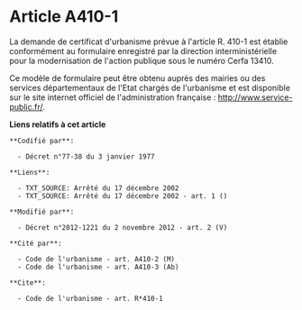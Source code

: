 # Article A410-1

La demande de certificat d'urbanisme prévue à l'article R. 410-1 est établie conformément au formulaire enregistré par la
direction interministérielle pour la modernisation de l'action publique sous le numéro Cerfa 13410. 

Ce modèle de formulaire peut être obtenu auprès des mairies ou des services départementaux de l'Etat chargés de l'urbanisme
et est disponible sur le site internet officiel de l'administration française :  http://www.service-public.fr/.

**Liens relatifs à cet article**

	**Codifié par**:

	  - Décret n°77-38 du 3 janvier 1977

	**Liens**:

	  - TXT_SOURCE: Arrêté du 17 décembre 2002
	  - TXT_SOURCE: Arrêté du 17 décembre 2002 - art. 1 ()

	**Modifié par**:

	  - Décret n°2012-1221 du 2 novembre 2012 - art. 2 (V)

	**Cité par**:

	  - Code de l'urbanisme - art. A410-2 (M)
	  - Code de l'urbanisme - art. A410-3 (Ab)

	**Cite**:

	  - Code de l'urbanisme - art. R*410-1

